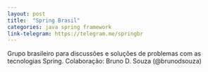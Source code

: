 ```yaml
---
layout: post
title:  "Spring Brasil"
categories: java spring framework
link-telegram: https://telegram.me/springbr
---
```

Grupo brasileiro para discussões e soluções de problemas com as tecnologias Spring.
Colaboração: Bruno D. Souza (@brunodsouza)
